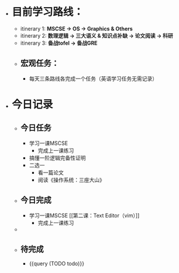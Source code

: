 - # 目前学习路线：
	- itinerary 1: **MSCSE -> OS -> Graphics & Others**
	- itinerary 2: **数理逻辑 -> 三大语义 & 知识点补缺 -> 论文阅读 -> 科研**
	- itinerary 3: **备战tofel -> 备战GRE**
	- ## 宏观任务：
		- 每天三条路线各完成一个任务（英语学习任务无需记录）
- # 今日记录
	- ## 今日任务
		- 学习一课MSCSE
			- 完成上一课练习
		- 搞懂一阶逻辑完备性证明
		- 二选一
			- 看一篇论文
			- 阅读《操作系统：三座大山》
	- ##  今日完成
		- 学习一课MSCSE [[第二课：Text Editor（vim）]]
			- 完成上一课练习
	-
	- ## 待完成
		- {{query (TODO todo)}}